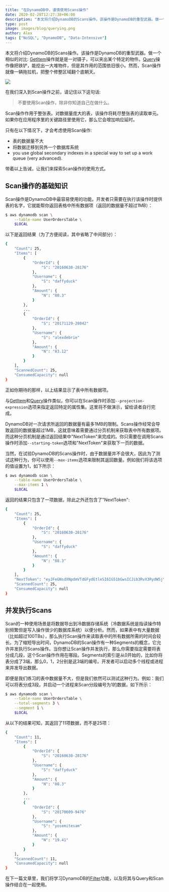 ```yaml
---
title: "在DynamoDB中，谨慎使用Scans操作"
date: 2020-02-28T12:27:38+06:00
description: "本文将介绍DynamoDB的Scans操作。该操作是DynamoDB的重型武器。做一个相似的对比: GetItem操作就是是一对镊子，可以夹出某个特定的物件。Query操作像把铁铲，能挖出一大堆物件，但是其作用的范围依旧很小。然而，Scan操作就像一辆拖拉机，把整个修整区域翻个底朝天。"
type: post
image: images/blog/querying.png
author: Alex
tags: ["NoSQL", "DynamoDB", "Data-Intensive"]
---
```


本文将介绍DynamoDB的Scans操作。该操作是DynamoDB的重型武器。做一个相似的对比: [GetItem](https://2cloudlab.com/nosql/inserting-retrieving-items/)操作就是是一对镊子，可以夹出某个特定的物件。[Query](https://2cloudlab.com/nosql/querying/)操作像把铁铲，能挖出一大堆物件，但是其作用的范围依旧很小。然而，Scan操作就像一辆拖拉机，把整个修整区域翻个底朝天。

![](https://user-images.githubusercontent.com/6509926/34457385-d95c9ff2-ed74-11e7-86e0-bbf191325502.jpg)

在我们深入到Scan操作之前，请记住以下这句话:

> 不要使用Scan操作，除非你知道自己在做什么。

Scan操作作用于整张表。对数据量庞大的表，该操作将耗尽整张表的读取单元。如果你在应用程序里的关键路径里使用它，那么它会增加响应延时。

只有在以下情况下，才会考虑使用Scan操作:

* 表的数据量不大
* 将数据迁移到另外一个数据库系统 
* you use global secondary indexes in a special way to set up a work queue (very advanced).

带着以上告诫，让我们来探索Scan操作的使用方式。

## Scan操作的基础知识

Scan操作是DynamoDB中最容易使用的功能。开发者只需要在执行该操作时提供表的名字，它就能帮你返回表格中所有数据项（返回的数据量不超过1MB）：

```bash
$ aws dynamodb scan \
    --table-name UserOrdersTable \
    $LOCAL
```

以下是返回结果（为了方便阅读，其中省略了中间部分）：

```bash
{
    "Count": 25,
    "Items": [
        {
            "OrderId": {
                "S": "20160630-28176"
            },
            "Username": {
                "S": "daffyduck"
            },
            "Amount": {
                "N": "88.3"
            }
        },
        ...
        {
            "OrderId": {
                "S": "20171129-28042"
            },
            "Username": {
                "S": "alexdebrie"
            },
            "Amount": {
                "N": "83.12"
            }
        }
    ],
    "ScannedCount": 25,
    "ConsumedCapacity": null
}
```

正如你期待的那样，以上结果显示了表中所有数据项。

与[GetItem](https://2cloudlab.com/nosql/inserting-retrieving-items/)和[Query](https://2cloudlab.com/nosql/querying/)操作类似，你可以在Scan操作时添加`--projection-expression`选项来指定返回特定的属性集。这里将不做演示，留给读者自行完成。

DynamoDB对一次请求所返回的数据量有最多1MB的限制。Scans操作经常会导致返回的数据量超过1MB，这就意味着需要通过分页机制来获取表中所有数据项。而这种分页机制是通过返回结果中"NextToken"来完成的。你只需要在调用Scans操作时添加`--starting-token`选项和"NextToken"来获取下一页的数据。

当然，在试验DynamoDB的Scans操作时，由于数据量并不会很大，因此为了测试这种行为，你可以使用`--max-items`选项来限制其返回数量。例如我们将该选项的值设置为1，如下所示：

```bash
$ aws dynamodb scan \
    --table-name UserOrdersTable \
    --max-items 1 \
    $LOCAL
```

返回的结果只包含了一项数据，除此之外还包含了"NextToken":

```bash
{
    "Count": 25,
    "Items": [
        {
            "OrderId": {
                "S": "20160630-28176"
            },
            "Username": {
                "S": "daffyduck"
            },
            "Amount": {
                "N": "88.3"
            }
        }
    ],
    "NextToken": "eyJFeGNsdXNpdmVTdGFydEtleSI6IG51bGwsICJib3RvX3RydW5jYXRlX2Ftb3VudCI6IDF9",
    "ScannedCount": 25,
    "ConsumedCapacity": null
}
```

## 并发执行Scans

Scan的一种使用场景是将数据导出到冷数据存储系统（冷数据系统是指读操作特别频繁但是写入操作很少的数据库系统）以便分析。然而，如果表中有大量数据（比如超过100TBs），那么执行Scan操作来读取表中的所有数据所需的时间会较长。为了缩短导出时间，DynamoDB的Scan操作有一种Segments的概念，它允许并发执行Scans操作。当你想让Scan操作并发执行，那么你需要指定需要将表分成几段，这个Scan操作作用在哪段。Segments的索引是从0开始的，比如你将表分成了3端，那么0，1，2分别是这3端的编号。开发者可以启动多个线程或进程来并发导出数据。

即便是我们练习的表中数据量不大，但是我们依然可以测试这种行为。例如：我们可以将表分成3段，并启动一个进程来Scan分段编号为1的数据，如下所示：

```bash
$ aws dynamodb scan \
    --table-name UserOrdersTable \
    --total-segments 3 \
    --segment 1 \
    $LOCAL
```

从以下的结果可知，其返回了11项数据，而不是25项：

```bash
{
    "Count": 11,
    "Items": [
        {
            "OrderId": {
                "S": "20160630-28176"
            },
            "Username": {
                "S": "daffyduck"
            },
            "Amount": {
                "N": "88.3"
            }
        },
        ...
        {
            "OrderId": {
                "S": "20170609-9476"
            },
            "Username": {
                "S": "yosemitesam"
            },
            "Amount": {
                "N": "19.41"
            }
        }
    ],
    "ScannedCount": 11,
    "ConsumedCapacity": null
}
```
在下一篇文章里，我们将学习DynamoDB的[Filter](https://2cloudlab.com/nosql/filtering/)功能，以及将其与Query和Scan操作结合在一起使用。
